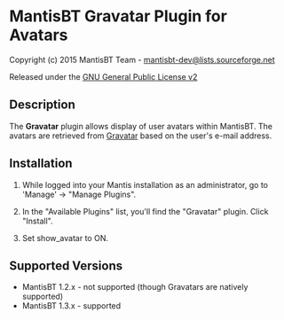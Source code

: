 # MantisBT Gravatar Plugin for Avatars

Copyright (c) 2015  MantisBT Team - mantisbt-dev@lists.sourceforge.net

Released under the [GNU General Public License v2](https://opensource.org/licenses/GPL-2.0)

## Description

The **Gravatar** plugin allows display of user avatars within 
MantisBT. The avatars are retrieved from [Gravatar](https://gravatar.com/) 
based on the user's e-mail address.

## Installation

1. While logged into your Mantis installation as an administrator, go to
   'Manage' -> "Manage Plugins".

2. In the "Available Plugins" list, you'll find the "Gravatar" plugin.
   Click "Install".

3. Set show_avatar to ON.

## Supported Versions

- MantisBT 1.2.x - not supported (though Gravatars are natively supported)
- MantisBT 1.3.x - supported
